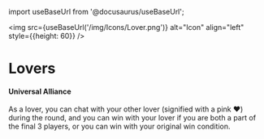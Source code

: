 import useBaseUrl from '@docusaurus/useBaseUrl';

<img src={useBaseUrl('/img/Icons/Lover.png')} alt="Icon" align="left" style={{height: 60}} />
# Lovers

#### Universal Alliance

As a lover, you can chat with your other lover (signified with a pink **♥**) during the round, and you can win with your lover if you are both a part of the final 3 players, or you can win with your original win condition.
